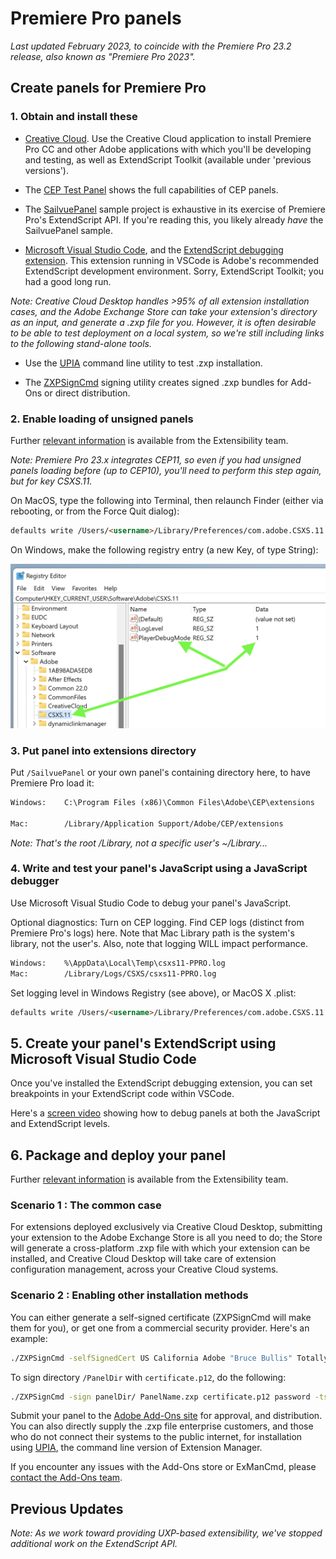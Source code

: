 # Premiere Pro panels

*Last updated February 2023, to coincide with the  Premiere Pro 23.2 release, also known as "Premiere Pro 2023".*

## Create panels for Premiere Pro

### 1. Obtain and install these

- [Creative Cloud](http://creative.adobe.com). Use the Creative Cloud
    application to install Premiere Pro CC and other Adobe applications with
    which you'll be developing and testing, as well as ExtendScript Toolkit
    (available under 'previous versions').

- The [CEP Test
    Panel](https://github.com/Adobe-CEP/CEP-Resources/tree/master/CEP_11.x/Samples/CEP_HTML_Test_Extension-10.0)
    shows the full capabilities of CEP panels.

- The [SailvuePanel](https://github.com/Adobe-CEP/Samples/tree/master/SailvuePanel)
    sample project is exhaustive in its exercise of Premiere Pro's ExtendScript
    API. If you're reading this, you likely already _have_ the SailvuePanel sample.
    
- [Microsoft Visual Studio Code](https://visualstudio.microsoft.com/vs/), and the [ExtendScript debugging extension](https://marketplace.visualstudio.com/items?itemName=Adobe.extendscript-debug). This extension running in VSCode is Adobe's recommended ExtendScript development environment. Sorry, ExtendScript Toolkit; you had a good long run.

*Note: Creative Cloud Desktop handles >95% of all extension installation cases, and the Adobe Exchange Store can take your extension's directory as an input, and generate a .zxp file for you. However, it is often desirable to be able to test deployment on a local system, so we're still including links to the following stand-alone tools.*

- Use the [UPIA](https://helpx.adobe.com/creative-cloud/help/working-from-the-command-line.html) command line
    utility to test .zxp installation.

- The
    [ZXPSignCmd](https://github.com/Adobe-CEP/CEP-Resources/tree/master/ZXPSignCMD)
    signing utility creates signed .zxp bundles for Add-Ons or direct
    distribution.

### 2. Enable loading of unsigned panels

Further [relevant information](https://medium.com/adobetech/how-to-create-your-first-adobe-panel-in-6-easy-steps-f8bd4ed5778) is available from the Extensibility team.

*Note: Premiere Pro 23.x integrates CEP11, so even if you had unsigned panels
loading before (up to CEP10), you'll need to perform this step again, but for key CSXS.11.*

On MacOS, type the following into Terminal, then relaunch Finder (either via
rebooting, or from the Force Quit dialog):

```html
defaults write /Users/<username>/Library/Preferences/com.adobe.CSXS.11.plist PlayerDebugMode 1
```

On Windows, make the following registry entry (a new Key, of type String):

![Registry image](payloads/Registry.png)

### 3. Put panel into extensions directory

Put `/SailvuePanel` or your own panel's containing directory here, to have Premiere
Pro load it:

```html
Windows:    C:\Program Files (x86)\Common Files\Adobe\CEP\extensions

Mac:        /Library/Application Support/Adobe/CEP/extensions
```

*Note: That's the root /Library, not a specific user's ~/Library...*
### 4. Write and test your panel's JavaScript using a JavaScript debugger

Use Microsoft Visual Studio Code to debug your panel's JavaScript.

Optional diagnostics: Turn on CEP logging. Find CEP logs (distinct from Premiere
Pro's logs) here. Note that Mac Library path is the system's library, not the
user's. Also, note that logging WILL impact performance.

```html
Windows:    %\AppData\Local\Temp\csxs11-PPRO.log
Mac:        /Library/Logs/CSXS/csxs11-PPRO.log
```

Set logging level in Windows Registry (see above), or MacOS X .plist:

```html
defaults write /Users/<username>/Library/Preferences/com.adobe.CSXS.11.plist LogLevel 6
```

## 5. Create your panel's ExtendScript using Microsoft Visual Studio Code

Once you've installed the ExtendScript debugging extension, you can set breakpoints in your ExtendScript code within VSCode. 


Here's a [screen video](https://shared-assets.adobe.com/link/8c35be84-22fb-40fa-7715-b3fd94f474a6)
showing how to debug panels at both the JavaScript and ExtendScript levels.

## 6. Package and deploy your panel

Further [relevant information](https://github.com/Adobe-CEP/Getting-Started-guides/tree/master/Package%20Distribute%20Install) is available from the Extensibility team.

### Scenario 1 : The common case

For extensions deployed exclusively via Creative Cloud Desktop, submitting your extension to the Adobe Exchange Store is all you need to do; the Store will generate a cross-platform .zxp file with which your extension can be installed, and Creative Cloud Desktop will take care of extension configuration management, across your Creative Cloud systems.

### Scenario 2 : Enabling other installation methods

You can either generate a self-signed certificate (ZXPSignCmd will make them for you), or get one from a commercial security provider. Here's an example:

```bash
./ZXPSignCmd -selfSignedCert US California Adobe "Bruce Bullis" TotallySecurePassword certificate.p12
```

To sign directory `/PanelDir` with `certificate.p12`, do the following:

```bash
./ZXPSignCmd -sign panelDir/ PanelName.zxp certificate.p12 password -tsa http://timestamp.digicert.com/
```

Submit your panel to the [Adobe Add-Ons
site](https://www.adobeexchange.com/producer) for approval, and distribution.
You can also directly supply the .zxp file enterprise customers, and those who
do not connect their systems to the public internet, for installation using
[UPIA](https://helpx.adobe.com/creative-cloud/help/working-from-the-command-line.html), the command line version
of Extension Manager.

If you encounter any issues with the Add-Ons store or ExManCmd, please [contact
the Add-Ons team](mailto:avetting@adobe.com).

## Previous Updates

*Note: As we work toward providing UXP-based extensibility, we've stopped additional work on the ExtendScript API.*
